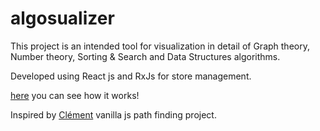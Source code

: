 # algosualizer

This project is an intended tool for visualization in detail of Graph theory, Number theory, Sorting & Search
and Data Structures algorithms.


Developed using React js and RxJs for store management.

[here](https://khozmos.github.io/algosualizer/#/) you can see how it works!

Inspired by [Clément](https://github.com/clementmihailescu) vanilla js path finding project.

